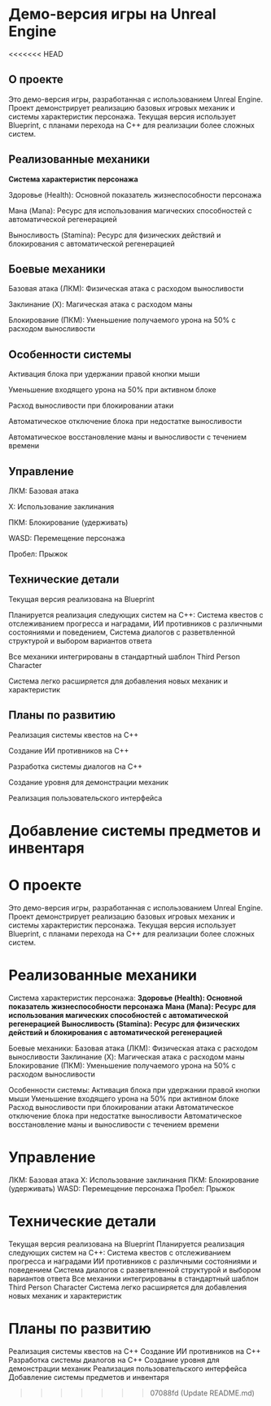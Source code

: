 # Демо-версия игры на Unreal Engine
<<<<<<< HEAD

## О проекте

Это демо-версия игры, разработанная с использованием Unreal Engine. Проект демонстрирует реализацию базовых игровых механик и системы характеристик персонажа. Текущая версия использует Blueprint, с планами перехода на C++ для реализации более сложных систем.

## Реализованные механики

**Система характеристик персонажа**

Здоровье (Health): Основной показатель жизнеспособности персонажа

Мана (Mana): Ресурс для использования магических способностей с автоматической регенерацией

Выносливость (Stamina): Ресурс для физических действий и блокирования с автоматической регенерацией

## Боевые механики

Базовая атака (ЛКМ): Физическая атака с расходом выносливости

Заклинание (X): Магическая атака с расходом маны

Блокирование (ПКМ): Уменьшение получаемого урона на 50% с расходом выносливости

## Особенности системы

Активация блока при удержании правой кнопки мыши

Уменьшение входящего урона на 50% при активном блоке

Расход выносливости при блокировании атаки

Автоматическое отключение блока при недостатке выносливости

Автоматическое восстановление маны и выносливости с течением времени

## Управление

ЛКМ: Базовая атака

X: Использование заклинания

ПКМ: Блокирование (удерживать)

WASD: Перемещение персонажа

Пробел: Прыжок

## Технические детали

Текущая версия реализована на Blueprint

Планируется реализация следующих систем на C++: Система квестов с отслеживанием прогресса и наградами, ИИ противников с различными состояниями и поведением, Система диалогов с разветвленной структурой и выбором вариантов ответа


Все механики интегрированы в стандартный шаблон Third Person Character

Система легко расширяется для добавления новых механик и характеристик

## Планы по развитию

Реализация системы квестов на C++

Создание ИИ противников на C++

Разработка системы диалогов на C++

Создание уровня для демонстрации механик

Реализация пользовательского интерфейса

Добавление системы предметов и инвентаря
=======
# О проекте
Это демо-версия игры, разработанная с использованием Unreal Engine. Проект демонстрирует реализацию базовых игровых механик и системы характеристик персонажа. Текущая версия использует Blueprint, с планами перехода на C++ для реализации более сложных систем.
# Реализованные механики
Система характеристик персонажа:
**Здоровье (Health): Основной показатель жизнеспособности персонажа**
**Мана (Mana): Ресурс для использования магических способностей с автоматической регенерацией**
**Выносливость (Stamina): Ресурс для физических действий и блокирования с автоматической регенерацией**

Боевые механики:
Базовая атака (ЛКМ): Физическая атака с расходом выносливости
Заклинание (X): Магическая атака с расходом маны
Блокирование (ПКМ): Уменьшение получаемого урона на 50% с расходом выносливости

Особенности системы:
Активация блока при удержании правой кнопки мыши
Уменьшение входящего урона на 50% при активном блоке
Расход выносливости при блокировании атаки
Автоматическое отключение блока при недостатке выносливости
Автоматическое восстановление маны и выносливости с течением времени

# Управление
ЛКМ: Базовая атака
X: Использование заклинания
ПКМ: Блокирование (удерживать)
WASD: Перемещение персонажа
Пробел: Прыжок

# Технические детали
Текущая версия реализована на Blueprint
Планируется реализация следующих систем на C++:
Система квестов с отслеживанием прогресса и наградами
ИИ противников с различными состояниями и поведением
Система диалогов с разветвленной структурой и выбором вариантов ответа
Все механики интегрированы в стандартный шаблон Third Person Character
Система легко расширяется для добавления новых механик и характеристик

# Планы по развитию
Реализация системы квестов на C++
Создание ИИ противников на C++
Разработка системы диалогов на C++
Создание уровня для демонстрации механик
Реализация пользовательского интерфейса
Добавление системы предметов и инвентаря


>>>>>>> 07088fd (Update README.md)
